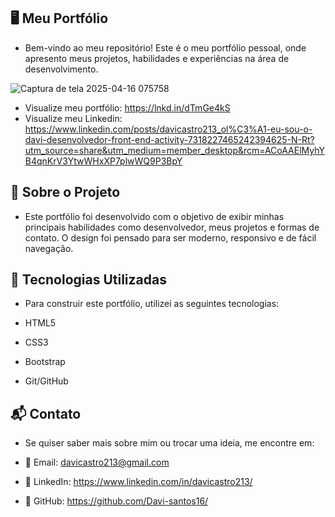 ## 🖥️ Meu Portfólio
 
 - Bem-vindo ao meu repositório! Este é o meu portfólio pessoal, onde apresento meus projetos, habilidades e experiências na área de desenvolvimento.
 
 ![Captura de tela 2025-04-16 075758](https://github.com/user-attachments/assets/4a057b70-ce10-44b4-99f6-8ee3ef172008)

 - Visualize meu portfólio:  https://lnkd.in/dTmGe4kS
 - Visualize meu Linkedin: https://www.linkedin.com/posts/davicastro213_ol%C3%A1-eu-sou-o-davi-desenvolvedor-front-end-activity-7318227465242394625-N-Rt?utm_source=share&utm_medium=member_desktop&rcm=ACoAAElMyhYB4qnKrV3YtwWHxXP7plwWQ9P3BpY

 ## 📌 Sobre o Projeto

- Este portfólio foi desenvolvido com o objetivo de exibir minhas principais habilidades como desenvolvedor, meus projetos e formas de contato. O design foi pensado para ser moderno, responsivo e de fácil navegação.
  
## 🚀 Tecnologias Utilizadas

- Para construir este portfólio, utilizei as seguintes tecnologias:

- HTML5

- CSS3
  
- Bootstrap

- Git/GitHub

## 📬 Contato

- Se quiser saber mais sobre mim ou trocar uma ideia, me encontre em:

- 📧 Email: davicastro213@gmail.com

- 💼 LinkedIn: https://www.linkedin.com/in/davicastro213/

- 📁 GitHub: https://github.com/Davi-santos16/
